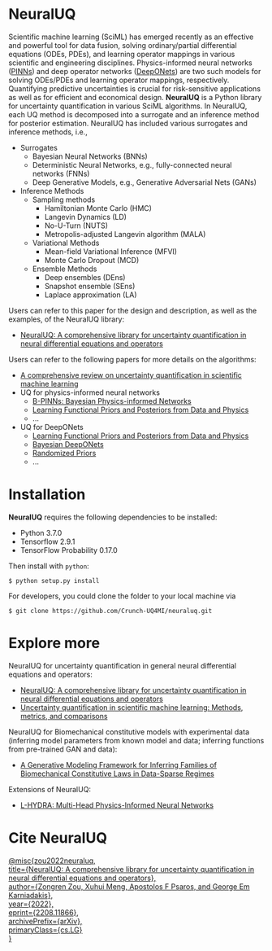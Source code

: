 # NeuralUQ
Scientific machine learning (SciML) has emerged recently as an effective and powerful tool for data fusion, solving ordinary/partial differential equations (ODEs, PDEs), and learning operator mappings in various scientific and engineering disciplines. Physics-informed neural networks ([PINNs](https://www.sciencedirect.com/science/article/pii/S0021999118307125)) and deep operator networks ([DeepONets](https://www.nature.com/articles/s42256-021-00302-5)) are two such models for solving ODEs/PDEs and learning operator mappings, respectively. Quantifying predictive uncertainties is crucial for risk-sensitive applications as well as for efficient and economical design. **NeuralUQ** is a Python library for uncertainty quantification in various SciML algorithms. In NeuralUQ, each UQ method is decomposed into a surrogate and an inference method for posterior estimation. NeuralUQ has included various surrogates and inference methods, i.e., 
- Surrogates
  - Bayesian Neural Networks (BNNs)
  - Deterministic Neural Networks, e.g., fully-connected neural networks (FNNs)
  - Deep Generative Models, e.g., Generative Adversarial Nets (GANs)
- Inference Methods
  - Sampling methods
    - Hamiltonian Monte Carlo (HMC)
    - Langevin Dynamics (LD)
    - No-U-Turn (NUTS)
    - Metropolis-adjusted Langevin algorithm (MALA)
  - Variational Methods
    - Mean-field Variational Inference (MFVI)
    - Monte Carlo Dropout (MCD)
  - Ensemble Methods
    - Deep ensembles (DEns)
    - Snapshot ensemble (SEns)
    - Laplace approximation (LA)
    
Users can refer to this paper for the design and description, as well as the examples, of the NeuralUQ library:
- [NeuralUQ: A comprehensive library for uncertainty quantification in neural differential equations and operators](https://arxiv.org/pdf/2208.11866.pdf)

Users can refer to the following papers for more details on the algorithms:
- [A comprehensive review on uncertainty quantification in scientific machine learning](https://www.sciencedirect.com/science/article/pii/S0021999122009652)
- UQ for physics-informed neural networks
  - [B-PINNs: Bayesian Physics-informed Networks](https://www.sciencedirect.com/science/article/pii/S0021999120306872)
  - [Learning Functional Priors and Posteriors from Data and Physics](https://www.sciencedirect.com/science/article/pii/S0021999122001358)
  - ...
- UQ for DeepONets
  - [Learning Functional Priors and Posteriors from Data and Physics](https://www.sciencedirect.com/science/article/pii/S0021999122001358)
  - [Bayesian DeepONets](https://arxiv.org/pdf/2111.02484.pdf)
  - [Randomized Priors](https://arxiv.org/pdf/2203.03048.pdf)
  - ...
# Installation
**NeuralUQ** requires the following dependencies to be installed:

- Python 3.7.0
- Tensorflow 2.9.1
- TensorFlow Probability 0.17.0

Then install with `python`:

```
$ python setup.py install
```

For developers, you could clone the folder to your local machine via
```
$ git clone https://github.com/Crunch-UQ4MI/neuraluq.git
```

# Explore more

NeuralUQ for uncertainty quantification in general neural differential equations and operators:
- [NeuralUQ: A comprehensive library for uncertainty quantification in neural differential equations and operators](https://arxiv.org/pdf/2208.11866.pdf)
- [Uncertainty quantification in scientific machine learning: Methods, metrics, and comparisons](https://www.sciencedirect.com/science/article/pii/S0021999122009652)

NeuralUQ for Biomechanical constitutive models with experimental data (inferring model parameters from known model and data; inferring functions from pre-trained GAN and data): 
- [A Generative Modeling Framework for Inferring Families of Biomechanical Constitutive Laws in Data-Sparse Regimes](https://arxiv.org/pdf/2305.03184.pdf)

Extensions of NeuralUQ:
- [L-HYDRA: Multi-Head Physics-Informed Neural Networks](https://arxiv.org/abs/2301.02152)

# Cite NeuralUQ

[@misc{zou2022neuraluq, <br />
    title={NeuralUQ: A comprehensive library for uncertainty quantification in neural differential equations and operators}, <br />
    author={Zongren Zou, Xuhui Meng, Apostolos F Psaros, and George Em Karniadakis}, <br />
    year={2022}, <br />
    eprint={2208.11866}, <br />
    archivePrefix={arXiv}, <br />
    primaryClass={cs.LG} <br />
}](http://arxiv.org/abs/2208.11866)
